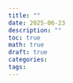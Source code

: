```yaml
---
title: ""
date: 2025-06-23
description: ""
toc: true
math: true
draft: true
categories: 
tags:
---
```

